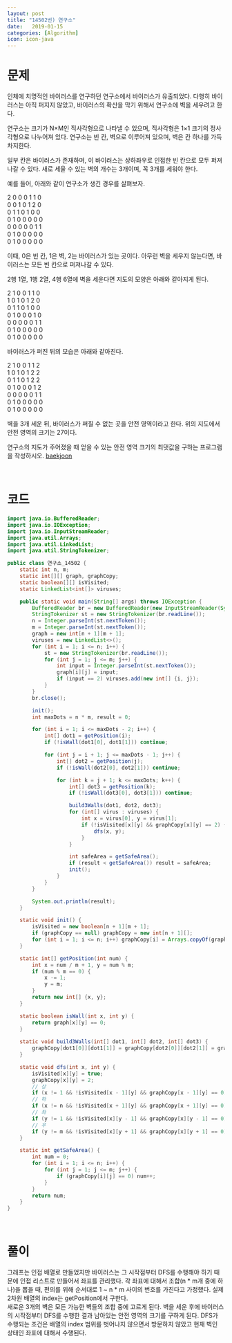 ```yaml
---
layout: post
title: "14502번) 연구소"
date:   2019-01-15
categories: [Algorithm]
icon: icon-java
---
```


# 문제
인체에 치명적인 바이러스를 연구하던 연구소에서 바이러스가 유출되었다. 다행히 바이러스는 아직 퍼지지 않았고, 바이러스의 확산을 막기 위해서 연구소에 벽을 세우려고 한다.

연구소는 크기가 N×M인 직사각형으로 나타낼 수 있으며, 직사각형은 1×1 크기의 정사각형으로 나누어져 있다. 연구소는 빈 칸, 벽으로 이루어져 있으며, 벽은 칸 하나를 가득 차지한다. 

일부 칸은 바이러스가 존재하며, 이 바이러스는 상하좌우로 인접한 빈 칸으로 모두 퍼져나갈 수 있다. 새로 세울 수 있는 벽의 개수는 3개이며, 꼭 3개를 세워야 한다.

예를 들어, 아래와 같이 연구소가 생긴 경우를 살펴보자.

2 0 0 0 1 1 0  
0 0 1 0 1 2 0  
0 1 1 0 1 0 0  
0 1 0 0 0 0 0  
0 0 0 0 0 1 1  
0 1 0 0 0 0 0  
0 1 0 0 0 0 0  

이때, 0은 빈 칸, 1은 벽, 2는 바이러스가 있는 곳이다. 아무런 벽을 세우지 않는다면, 바이러스는 모든 빈 칸으로 퍼져나갈 수 있다.

2행 1열, 1행 2열, 4행 6열에 벽을 세운다면 지도의 모양은 아래와 같아지게 된다.

2 1 0 0 1 1 0  
1 0 1 0 1 2 0  
0 1 1 0 1 0 0  
0 1 0 0 0 1 0  
0 0 0 0 0 1 1  
0 1 0 0 0 0 0  
0 1 0 0 0 0 0  

바이러스가 퍼진 뒤의 모습은 아래와 같아진다.

2 1 0 0 1 1 2  
1 0 1 0 1 2 2  
0 1 1 0 1 2 2  
0 1 0 0 0 1 2  
0 0 0 0 0 1 1  
0 1 0 0 0 0 0  
0 1 0 0 0 0 0  

벽을 3개 세운 뒤, 바이러스가 퍼질 수 없는 곳을 안전 영역이라고 한다. 위의 지도에서 안전 영역의 크기는 27이다.

연구소의 지도가 주어졌을 때 얻을 수 있는 안전 영역 크기의 최댓값을 구하는 프로그램을 작성하시오. [baekjoon](https://www.acmicpc.net/problem/14502)

<br>

# 코드
```java
import java.io.BufferedReader;
import java.io.IOException;
import java.io.InputStreamReader;
import java.util.Arrays;
import java.util.LinkedList;
import java.util.StringTokenizer;

public class 연구소_14502 {
    static int n, m;
    static int[][] graph, graphCopy;
    static boolean[][] isVisited;
    static LinkedList<int[]> viruses;

    public static void main(String[] args) throws IOException {
        BufferedReader br = new BufferedReader(new InputStreamReader(System.in));
        StringTokenizer st = new StringTokenizer(br.readLine());
        n = Integer.parseInt(st.nextToken());
        m = Integer.parseInt(st.nextToken());
        graph = new int[n + 1][m + 1];
        viruses = new LinkedList<>();
        for (int i = 1; i <= n; i++) {
            st = new StringTokenizer(br.readLine());
            for (int j = 1; j <= m; j++) {
                int input = Integer.parseInt(st.nextToken());
                graph[i][j] = input;
                if (input == 2) viruses.add(new int[] {i, j});
            }
        }
        br.close();

        init();
        int maxDots = n * m, result = 0;

        for (int i = 1; i <= maxDots - 2; i++) {
            int[] dot1 = getPosition(i);
            if (!isWall(dot1[0], dot1[1])) continue;

            for (int j = i + 1; j <= maxDots - 1; j++) {
                int[] dot2 = getPosition(j);
                if (!isWall(dot2[0], dot2[1])) continue;

                for (int k = j + 1; k <= maxDots; k++) {
                    int[] dot3 = getPosition(k);
                    if (!isWall(dot3[0], dot3[1])) continue;

                    build3Walls(dot1, dot2, dot3);
                    for (int[] virus : viruses) {
                        int x = virus[0], y = virus[1];
                        if (!isVisited[x][y] && graphCopy[x][y] == 2) {
                            dfs(x, y);
                        }
                    }

                    int safeArea = getSafeArea();
                    if (result < getSafeArea()) result = safeArea;
                    init();
                }
            }
        }

        System.out.println(result);
    }

    static void init() {
        isVisited = new boolean[n + 1][m + 1];
        if (graphCopy == null) graphCopy = new int[n + 1][];
        for (int i = 1; i <= n; i++) graphCopy[i] = Arrays.copyOf(graph[i], graph[i].length);
    }

    static int[] getPosition(int num) {
        int x = num / m + 1, y = num % m;
        if (num % m == 0) {
            x -= 1;
            y = m;
        }
        return new int[] {x, y};
    }

    static boolean isWall(int x, int y) {
        return graph[x][y] == 0;
    }
    
    static void build3Walls(int[] dot1, int[] dot2, int[] dot3) {
        graphCopy[dot1[0]][dot1[1]] = graphCopy[dot2[0]][dot2[1]] = graphCopy[dot3[0]][dot3[1]] = 1;
    }

    static void dfs(int x, int y) {
        isVisited[x][y] = true;
        graphCopy[x][y] = 2;
        // 상
        if (x != 1 && !isVisited[x - 1][y] && graphCopy[x - 1][y] == 0) dfs(x - 1, y);
        // 하
        if (x != n && !isVisited[x + 1][y] && graphCopy[x + 1][y] == 0) dfs(x + 1, y);
        // 좌
        if (y != 1 && !isVisited[x][y - 1] && graphCopy[x][y - 1] == 0) dfs(x, y - 1);
        // 우
        if (y != m && !isVisited[x][y + 1] && graphCopy[x][y + 1] == 0) dfs(x, y + 1);
    }

    static int getSafeArea() {
        int num = 0;
        for (int i = 1; i <= n; i++) {
            for (int j = 1; j <= m; j++) {
                if (graphCopy[i][j] == 0) num++;
            }
        }
        return num;
    }
}
```

<br>

# 풀이
그래프는 인접 배열로 만들었지만 바이러스는 그 시작점부터 DFS를 수행해야 하기 때문에 인접 리스트로 만들어서 좌표를 관리했다. 각 좌표에 대해서 조합(n * m개 중에 하나)을 뽑을 때, 편의를 위해 순서대로 1 ~ n * m 사이의 번호를 가진다고 가정했다. 실제 2차원 배열의 index는 getPosition에서 구한다.  
새로운 3개의 벽은 모든 가능한 벽들의 조합 중에 고르게 된다. 벽을 세운 후에 바이러스의 시작점부터 DFS를 수행한 결과 남아있는 안전 영역의 크기를 구하게 된다. DFS가 수행되는 조건은 배열의 index 범위를 벗어나지 않으면서 방문하지 않았고 현재 벽인 상태인 좌표에 대해서 수행된다.
